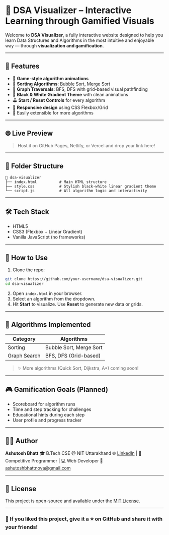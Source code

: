 # 🧠 DSA Visualizer – Interactive Learning through Gamified Visuals

Welcome to **DSA Visualizer**, a fully interactive website designed to help you learn Data Structures and Algorithms in the most intuitive and enjoyable way — through **visualization and gamification**.

---

## 🚀 Features

* 🎲 **Game-style algorithm animations**
* 🔁 **Sorting Algorithms**: Bubble Sort, Merge Sort
* 🧭 **Graph Traversals**: BFS, DFS with grid-based visual pathfinding
* 🎨 **Black & White Gradient Theme** with clean animations
* 🕹️ **Start / Reset Controls** for every algorithm
* 📱 **Responsive design** using CSS Flexbox/Grid
* 🧩 Easily extensible for more algorithms

---

## 🌐 Live Preview

> Host it on GitHub Pages, Netlify, or Vercel and drop your link here!

---

## 📁 Folder Structure

```
📁 dsa-visualizer
├── index.html          # Main HTML structure
├── style.css           # Stylish black-white linear gradient theme
└── script.js           # All algorithm logic and interactivity
```

---

## 🛠️ Tech Stack

* HTML5
* CSS3 (Flexbox + Linear Gradient)
* Vanilla JavaScript (no frameworks)

---

## 🧪 How to Use

1. Clone the repo:

```bash
git clone https://github.com/your-username/dsa-visualizer.git
cd dsa-visualizer
```

2. Open `index.html` in your browser.
3. Select an algorithm from the dropdown.
4. Hit **Start** to visualize. Use **Reset** to generate new data or grids.

---

## 🧱 Algorithms Implemented

| Category     | Algorithms              |
| ------------ | ----------------------- |
| Sorting      | Bubble Sort, Merge Sort |
| Graph Search | BFS, DFS (Grid-based)   |

> ✨ More algorithms (Quick Sort, Dijkstra, A\*) coming soon!

---

## 🎮 Gamification Goals (Planned)

* Scoreboard for algorithm runs
* Time and step tracking for challenges
* Educational hints during each step
* User profile and progress tracker

---

## 👨‍💻 Author

**Ashutosh Bhatt**
🎓 B.Tech CSE @ NIT Uttarakhand
🌐 [LinkedIn](https://www.linkedin.com/in/ashutosh-bhatt-b3874227b) | 🧠 Competitive Programmer | 💻 Web Developer
📧 [ashutoshbhattnova@gmail.com](mailto:ashutoshbhattnova@gmail.com)

---

## 📜 License

This project is open-source and available under the [MIT License](LICENSE).

---

### 🌟 If you liked this project, give it a ⭐ on GitHub and share it with your friends!
